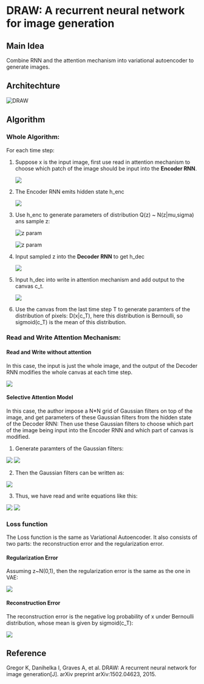 # DRAW: A recurrent neural network for image generation

## Main Idea
Combine RNN and the attention mechanism into variational autoencoder to generate images.

## Architechture

  ![DRAW](https://raw.githubusercontent.com/sunshineatnoon/Paper-Collection/master/images/DRAW.png)

## Algorithm

### Whole Algorithm:
For each time step:
  1. Suppose x is the input image, first use read in attention mechanism to choose which patch of the image should be input into the **Encoder RNN**.
     
     ![](https://raw.githubusercontent.com/sunshineatnoon/Paper-Collection/master/images/DRAW/1.png)
  2. The Encoder RNN emits hidden state h_enc
     
     ![](https://raw.githubusercontent.com/sunshineatnoon/Paper-Collection/master/images/DRAW/2.png)
  3. Use h_enc to generate parameters of distribution Q(z) ~ N(z|mu,sigma) ans sample z:
     
     ![z param](https://raw.githubusercontent.com/sunshineatnoon/Paper-Collection/master/images/z_param.png)
     
     ![z param](https://raw.githubusercontent.com/sunshineatnoon/Paper-Collection/master/images/DRAW/3.png)
  4. Input sampled z into the **Decoder RNN** to get h_dec
     
     ![](https://raw.githubusercontent.com/sunshineatnoon/Paper-Collection/master/images/DRAW/4.png)
  5. Input h_dec into write in attention mechanism and add output to the canvas c_t.
     
     ![](https://raw.githubusercontent.com/sunshineatnoon/Paper-Collection/master/images/DRAW/5.png)
  6. Use the canvas from the last time step T to generate paramters of the distribution of pixels: D(x|c_T), here this distribution is Bernoulli, so sigmoid(c_T) is the mean of this distribution.
  
### Read and Write Attention Mechanism:
#### Read and Write without attention

In this case, the input is just the whole image, and the output of the Decoder RNN modifies the whole canvas at each time step.

![](https://raw.githubusercontent.com/sunshineatnoon/Paper-Collection/master/images/DRAW/6.png)

#### Selective Attention Model
In this case, the author impose a N*N grid of Gaussian filters on top of the image, and get parameters of these Gaussian filters from the hidden state of the Decoder RNN:
Then use these Gaussian filters to choose which part of the image being input into the Encoder RNN and which part of canvas is modified.
1. Generate paramters of the Gaussian filters:

  ![](https://raw.githubusercontent.com/sunshineatnoon/Paper-Collection/master/images/DRAW/7.png)
  ![](https://raw.githubusercontent.com/sunshineatnoon/Paper-Collection/master/images/DRAW/11.png)
  
2. Then the Gaussian filters can be written as:

  ![](https://raw.githubusercontent.com/sunshineatnoon/Paper-Collection/master/images/DRAW/8.png)
  
3. Thus, we have read and write equations like this:

  ![](https://raw.githubusercontent.com/sunshineatnoon/Paper-Collection/master/images/DRAW/9.png)
  ![](https://raw.githubusercontent.com/sunshineatnoon/Paper-Collection/master/images/DRAW/10.png)
  
### Loss function
The Loss function is the same as Variational Autoencoder. It also consists of two parts: the reconstruction error and the regularization error.

#### Regularization Error
Assuming z~N(0,1), then the regularization error is the same as the one in VAE:

![](https://raw.githubusercontent.com/sunshineatnoon/Paper-Collection/master/images/DRAW/12.png)

#### Reconstruction Error
The reconstruction error is the negative log probability of x under Bernoulli distribution, whose mean is given by sigmoid(c_T):

![](https://raw.githubusercontent.com/sunshineatnoon/Paper-Collection/master/images/DRAW/13.png)

## Reference
Gregor K, Danihelka I, Graves A, et al. DRAW: A recurrent neural network for image generation[J]. arXiv preprint arXiv:1502.04623, 2015.
